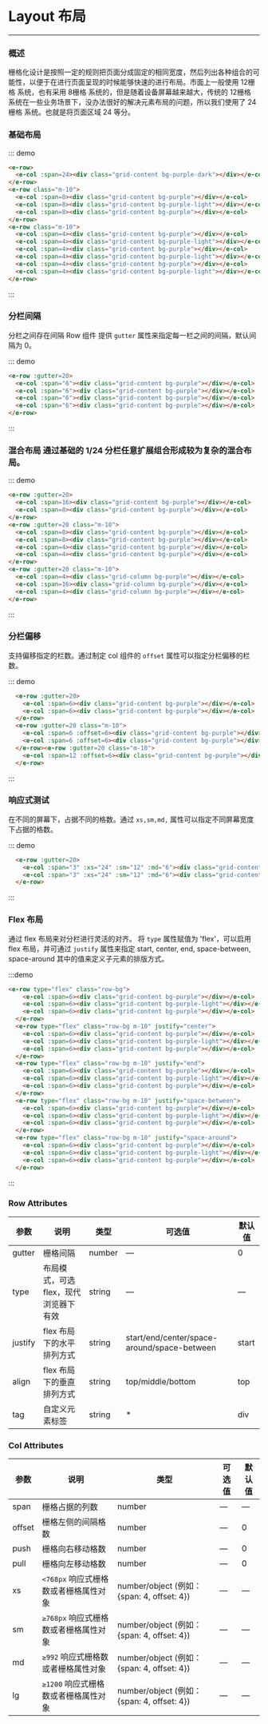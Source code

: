 # Layout 布局
----
### 概述
栅格化设计是按照一定的规则把页面分成固定的相同宽度，然后列出各种组合的可能性，以便于在进行页面呈现的时候能够快速的进行布局。市面上一般使用 12栅格 系统，也有采用 8栅格 系统的，但是随着设备屏幕越来越大，传统的 12栅格 系统在一些业务场景下，没办法很好的解决元素布局的问题，所以我们使用了 24栅格 系统。也就是将页面区域 24 等分。
### 基础布局
<div class="demo-box">
  <div class="demo-block">
    <e-row>
      <e-col :span=24><div class="grid-content bg-purple-dark"></div></e-col>
    </e-row>
    <e-row class="m-10">
      <e-col :span=8><div class="grid-content bg-purple"></div></e-col>
      <e-col :span=8><div class="grid-content bg-purple-light"></div></e-col>
      <e-col :span=8><div class="grid-content bg-purple"></div></e-col>
    </e-row>
    <e-row class="m-10">
      <e-col :span=4><div class="grid-content bg-purple"></div></e-col>
      <e-col :span=4><div class="grid-content bg-purple-light"></div></e-col>
      <e-col :span=4><div class="grid-content bg-purple"></div></e-col>
      <e-col :span=4><div class="grid-content bg-purple-light"></div></e-col>
      <e-col :span=4><div class="grid-content bg-purple"></div></e-col>
      <e-col :span=4><div class="grid-content bg-purple-light"></div></e-col>
    </e-row>
  </div>

  ::: demo 
  ``` html
  <e-row>
    <e-col :span=24><div class="grid-content bg-purple-dark"></div></e-col>
  </e-row>
  <e-row class="m-10">
    <e-col :span=8><div class="grid-content bg-purple"></div></e-col>
    <e-col :span=8><div class="grid-content bg-purple-light"></div></e-col>
    <e-col :span=8><div class="grid-content bg-purple"></div></e-col>
  </e-row>
  <e-row class="m-10">
    <e-col :span=4><div class="grid-content bg-purple"></div></e-col>
    <e-col :span=4><div class="grid-content bg-purple-light"></div></e-col>
    <e-col :span=4><div class="grid-content bg-purple"></div></e-col>
    <e-col :span=4><div class="grid-content bg-purple-light"></div></e-col>
    <e-col :span=4><div class="grid-content bg-purple"></div></e-col>
    <e-col :span=4><div class="grid-content bg-purple-light"></div></e-col>
  </e-row>

  ```
  :::
</div>

### 分栏间隔

分栏之间存在间隔
Row 组件 提供 ```gutter``` 属性来指定每一栏之间的间隔，默认间隔为 0。
<div class="demo-box">
  <div class="demo-block">
    <e-row :gutter=20>
      <e-col :span="6"><div class="grid-content bg-purple"></div></e-col>
      <e-col :span="6"><div class="grid-content bg-purple"></div></e-col>
      <e-col :span="6"><div class="grid-content bg-purple"></div></e-col>
      <e-col :span="6"><div class="grid-content bg-purple"></div></e-col>
    </e-row>
  </div>

  ::: demo
  ``` html
  <e-row :gutter=20>
    <e-col :span="6"><div class="grid-content bg-purple"></div></e-col>
    <e-col :span="6"><div class="grid-content bg-purple"></div></e-col>
    <e-col :span="6"><div class="grid-content bg-purple"></div></e-col>
    <e-col :span="6"><div class="grid-content bg-purple"></div></e-col>
  </e-row>
  ```
  :::
</div>

### 混合布局 通过基础的 1/24 分栏任意扩展组合形成较为复杂的混合布局。

<div class="demo-box">
  <div class="demo-block">
    <e-row :gutter=20>
      <e-col :span=16><div class="grid-content bg-purple"></div></e-col>
      <e-col :span=8><div class="grid-content bg-purple"></div></e-col>
    </e-row>
    <e-row :gutter=20 class="m-10">
      <e-col :span=8><div class="grid-content bg-purple"></div></e-col>
      <e-col :span=8><div class="grid-content bg-purple"></div></e-col>
      <e-col :span=4><div class="grid-content bg-purple"></div></e-col>
      <e-col :span=4><div class="grid-content bg-purple"></div></e-col>
    </e-row>
    <e-row :gutter=20 class="m-10">
      <e-col :span=4><div class="grid-content bg-purple"></div></e-col>
      <e-col :span=16><div class="grid-content bg-purple"></div></e-col>
      <e-col :span=4><div class="grid-content bg-purple"></div></e-col>
    </e-row>
  </div>

  ::: demo
  ```html
  <e-row :gutter=20>
    <e-col :span=16><div class="grid-content bg-purple"></div></e-col>
    <e-col :span=8><div class="grid-content bg-purple"></div></e-col>
  </e-row>
  <e-row :gutter=20 class="m-10">
    <e-col :span=8><div class="grid-content bg-purple"></div></e-col>
    <e-col :span=8><div class="grid-content bg-purple"></div></e-col>
    <e-col :span=4><div class="grid-content bg-purple"></div></e-col>
    <e-col :span=4><div class="grid-content bg-purple"></div></e-col>
  </e-row>
  <e-row :gutter=20 class="m-10">
    <e-col :span=4><div class="grid-column bg-purple"></div></e-col>
    <e-col :span=16><div class="grid-column bg-purple"></div></e-col>
    <e-col :span=4><div class="grid-column bg-purple"></div></e-col>
  </e-row>

  ```
  :::
</div>

### 分栏偏移

支持偏移指定的栏数。通过制定 col 组件的 ```offset``` 属性可以指定分栏偏移的栏数。
<div class="demo-box">
  <div class="demo-block">
    <e-row :gutter=20>
      <e-col :span=6><div class="grid-content bg-purple"></div></e-col>
      <e-col :span=6><div class="grid-content bg-purple"></div></e-col>
    </e-row>
    <e-row :gutter=20 class="m-10">
      <e-col :span=6 :offset=6><div class="grid-content bg-purple"></div></e-col>
      <e-col :span=6 :offset=6><div class="grid-content bg-purple"></div></e-col>
    </e-row><e-row :gutter=20 class="m-10">
      <e-col :span=12 :offset=6><div class="grid-content bg-purple"></div></e-col>
    </e-row>
  </div>

  ::: demo
  ``` html
    <e-row :gutter=20>
      <e-col :span=6><div class="grid-content bg-purple"></div></e-col>
      <e-col :span=6><div class="grid-content bg-purple"></div></e-col>
    </e-row>
    <e-row :gutter=20 class="m-10">
      <e-col :span=6 :offset=6><div class="grid-content bg-purple"></div></e-col>
      <e-col :span=6 :offset=6><div class="grid-content bg-purple"></div></e-col>
    </e-row><e-row :gutter=20 class="m-10">
      <e-col :span=12 :offset=6><div class="grid-content bg-purple"></div></e-col>
    </e-row>

  ```
  :::
</div>

### 响应式测试

在不同的屏幕下，占据不同的格数。通过 ```xs,sm,md,``` 属性可以指定不同屏幕宽度下占据的格数。
<div class="demo-box">
  <div class="demo-block">
    <e-row :gutter=20>
      <e-col :span="3" :xs="24" :sm="12" :md="6"><div class="grid-content bg-purple m-10"></div></e-col>
      <e-col :span="3" :xs="24" :sm="12" :md="6"><div class="grid-content bg-purple m-10"></div></e-col>
    </e-row>
  </div>

  ::: demo
  ``` html
    <e-row :gutter=20>
      <e-col :span="3" :xs="24" :sm="12" :md="6"><div class="grid-content bg-purple"></div></e-col>
      <e-col :span="3" :xs="24" :sm="12" :md="6"><div class="grid-content bg-purple"></div></e-col>
    </e-row>

  ```
  :::
</div>

### Flex 布局

通过 flex 布局来对分栏进行灵活的对齐。
将 ```type``` 属性赋值为 'flex'，可以启用 flex 布局，并可通过 ```justify``` 属性来指定 start, center, end, space-between, space-around 其中的值来定义子元素的排版方式。

<div class="demo-box">
  <div class="demo-block">
    <e-row type="flex" class="row-bg">
      <e-col :span=6><div class="grid-content bg-purple"></div></e-col>
      <e-col :span=6><div class="grid-content bg-purple-light"></div></e-col>
      <e-col :span=6><div class="grid-content bg-purple"></div></e-col>
    </e-row>
    <e-row type="flex" class="row-bg m-10" justify="center">
      <e-col :span=6><div class="grid-content bg-purple"></div></e-col>
      <e-col :span=6><div class="grid-content bg-purple-light"></div></e-col>
      <e-col :span=6><div class="grid-content bg-purple"></div></e-col>
    </e-row>
    <e-row type="flex" class="row-bg m-10" justify="end">
      <e-col :span=6><div class="grid-content bg-purple"></div></e-col>
      <e-col :span=6><div class="grid-content bg-purple-light"></div></e-col>
      <e-col :span=6><div class="grid-content bg-purple"></div></e-col>
    </e-row>
    <e-row type="flex" class="row-bg m-10" justify="space-between">
      <e-col :span=6><div class="grid-content bg-purple"></div></e-col>
      <e-col :span=6><div class="grid-content bg-purple-light"></div></e-col>
      <e-col :span=6><div class="grid-content bg-purple"></div></e-col>
    </e-row>
    <e-row type="flex" class="row-bg m-10" justify="space-around">
      <e-col :span=6><div class="grid-content bg-purple"></div></e-col>
      <e-col :span=6><div class="grid-content bg-purple-light"></div></e-col>
      <e-col :span=6><div class="grid-content bg-purple"></div></e-col>
    </e-row>
  </div>

  :::demo
  ```html
  <e-row type="flex" class="row-bg">
      <e-col :span=6><div class="grid-content bg-purple"></div></e-col>
      <e-col :span=6><div class="grid-content bg-purple-light"></div></e-col>
      <e-col :span=6><div class="grid-content bg-purple"></div></e-col>
    </e-row>
    <e-row type="flex" class="row-bg m-10" justify="center">
      <e-col :span=6><div class="grid-content bg-purple"></div></e-col>
      <e-col :span=6><div class="grid-content bg-purple-light"></div></e-col>
      <e-col :span=6><div class="grid-content bg-purple"></div></e-col>
    </e-row>
    <e-row type="flex" class="row-bg m-10" justify="end">
      <e-col :span=6><div class="grid-content bg-purple"></div></e-col>
      <e-col :span=6><div class="grid-content bg-purple-light"></div></e-col>
      <e-col :span=6><div class="grid-content bg-purple"></div></e-col>
    </e-row>
    <e-row type="flex" class="row-bg m-10" justify="space-between">
      <e-col :span=6><div class="grid-content bg-purple"></div></e-col>
      <e-col :span=6><div class="grid-content bg-purple-light"></div></e-col>
      <e-col :span=6><div class="grid-content bg-purple"></div></e-col>
    </e-row>
    <e-row type="flex" class="row-bg m-10" justify="space-around">
      <e-col :span=6><div class="grid-content bg-purple"></div></e-col>
      <e-col :span=6><div class="grid-content bg-purple-light"></div></e-col>
      <e-col :span=6><div class="grid-content bg-purple"></div></e-col>
    </e-row>

  ```
  :::
</div>



### Row Attributes

| 参数      | 说明          | 类型      | 可选值                           | 默认值  |
|---------- |-------------- |---------- |--------------------------------  |-------- |
| gutter | 栅格间隔 | number | — | 0 |
| type | 布局模式，可选 flex，现代浏览器下有效 | string | — | — |
| justify | flex 布局下的水平排列方式 | string | start/end/center/space-around/space-between | start |
| align | flex 布局下的垂直排列方式 | string | top/middle/bottom | top |
| tag | 自定义元素标签 | string | * | div |

### Col Attributes
| 参数      | 说明          | 类型      | 可选值                           | 默认值  |
|---------- |-------------- |---------- |--------------------------------  |-------- |
| span | 栅格占据的列数 | number | — | — |
| offset | 栅格左侧的间隔格数 | number | — | 0 |
| push |  栅格向右移动格数 | number | — | 0 |
| pull |  栅格向左移动格数 | number | — | 0 |
| xs | `<768px` 响应式栅格数或者栅格属性对象 | number/object (例如： {span: 4, offset: 4}) | — | — |
| sm | `≥768px` 响应式栅格数或者栅格属性对象 | number/object (例如： {span: 4, offset: 4}) | — | — |
| md | `≥992` 响应式栅格数或者栅格属性对象 | number/object (例如： {span: 4, offset: 4}) | — | — |
| lg | `≥1200` 响应式栅格数或者栅格属性对象 | number/object (例如： {span: 4, offset: 4}) | — | — |
